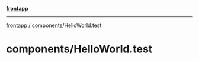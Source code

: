 [**frontapp**](../../README.md)

***

[frontapp](../../README.md) / components/HelloWorld.test

# components/HelloWorld.test
